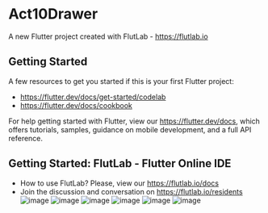 # Act10Drawer

A new Flutter project created with FlutLab - https://flutlab.io

## Getting Started

A few resources to get you started if this is your first Flutter project:

- https://flutter.dev/docs/get-started/codelab
- https://flutter.dev/docs/cookbook

For help getting started with Flutter, view our
https://flutter.dev/docs, which offers tutorials,
samples, guidance on mobile development, and a full API reference.

## Getting Started: FlutLab - Flutter Online IDE

- How to use FlutLab? Please, view our https://flutlab.io/docs
- Join the discussion and conversation on https://flutlab.io/residents
![image](https://github.com/Dereck1016/Act10UII/assets/135450780/5f3865cb-ae2b-43e3-9390-992f2e4fe0a1)
![image](https://github.com/Dereck1016/Act10UII/assets/135450780/a1c6e6f0-78f6-42fa-b06e-e78a246e4b5f)
![image](https://github.com/Dereck1016/Act10UII/assets/135450780/560e143c-7369-4964-9c6b-b44ab92dc9cf)
![image](https://github.com/Dereck1016/Act10UII/assets/135450780/2316ca4b-b4e7-4f37-9026-ca4132ac2e32)
![image](https://github.com/Dereck1016/Act10UII/assets/135450780/b82bad01-bfa6-4f7e-b658-9cc6b2731e97)
![image](https://github.com/Dereck1016/Act10UII/assets/135450780/d2c64f24-dc44-4c86-b0a0-77220975f5d3)
